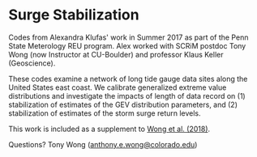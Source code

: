 # Surge Stabilization

Codes from Alexandra Klufas' work in Summer 2017 as part of the Penn State Meterology REU program. Alex worked with SCRiM postdoc Tony Wong (now Instructor at CU-Boulder) and professor Klaus Keller (Geoscience).

These codes examine a network of long tide gauge data sites along the United States east coast. We calibrate generalized extreme value distributions and investigate the impacts of length of data record on (1) stabilization of estimates of the GEV distribution parameters, and (2) stabilization of estimates of the storm surge return levels.

This work is included as a supplement to [Wong et al. (2018)](http://iopscience.iop.org/article/10.1088/1748-9326/aacb3d).

Questions?  Tony Wong (<anthony.e.wong@colorado.edu>)
